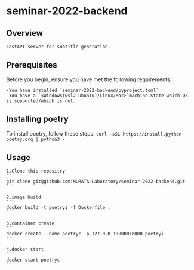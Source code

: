 # seminar-2022-backend
## Overview
    FastAPI server for subtitle generation.

## Prerequisites
Before you begin, ensure you have met the following requirements:

    -You have installed `seminar-2022-backend/pyproject.toml`
    -You have a `<Windows(wsl2 ubuntu)/Linux/Mac>`machine.State which OS is supported/which is not.

## Installing poetry
To install poetry, follow these steps:
    ```
    curl -sSL https://install.python-poetry.org | python3 -
    ```

## Usage

    1.Clone this repositry
    ```
    git clone git@github.com:MURATA-Laboratory/seminar-2022-backend.git
    ```

    2.image build
    ```
    docker build -t poetryi -f Dockerfile .
    ```

    3.container create
    ```
    docker create --name poetryc -p 127.0.0.1:8000:8000 poetryi
    ```

    4.docker start 
    ```
    docker start poetryc
    ```